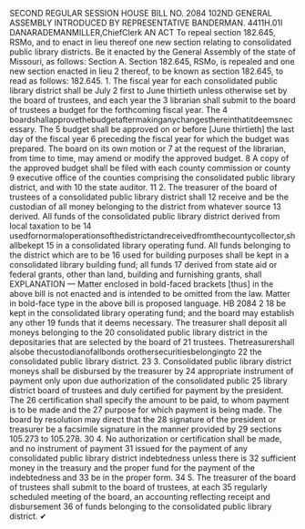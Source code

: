 SECOND REGULAR SESSION
HOUSE BILL NO. 2084
102ND GENERAL ASSEMBLY
INTRODUCED BY REPRESENTATIVE BANDERMAN.
4411H.01I DANARADEMANMILLER,ChiefClerk
AN ACT
To repeal section 182.645, RSMo, and to enact in lieu thereof one new section relating to
consolidated public library districts.
Be it enacted by the General Assembly of the state of Missouri, as follows:
Section A. Section 182.645, RSMo, is repealed and one new section enacted in lieu
2 thereof, to be known as section 182.645, to read as follows:
182.645. 1. The fiscal year for each consolidated public library district shall be July
2 first to June thirtieth unless otherwise set by the board of trustees, and each year the
3 librarian shall submit to the board of trustees a budget for the forthcoming fiscal year. The
4 boardshallapprovethebudgetaftermakinganychangesthereinthatitdeemsnecessary. The
5 budget shall be approved on or before [June thirtieth] the last day of the fiscal year
6 preceding the fiscal year for which the budget was prepared. The board on its own motion or
7 at the request of the librarian, from time to time, may amend or modify the approved budget.
8 A copy of the approved budget shall be filed with each county commission or county
9 executive office of the counties comprising the consolidated public library district, and with
10 the state auditor.
11 2. The treasurer of the board of trustees of a consolidated public library district shall
12 receive and be the custodian of all money belonging to the district from whatever source
13 derived. All funds of the consolidated public library district derived from local taxation to be
14 usedfornormaloperationsofthedistrictandreceivedfromthecountycollector,shallbekept
15 in a consolidated library operating fund. All funds belonging to the district which are to be
16 used for building purposes shall be kept in a consolidated library building fund; all funds
17 derived from state aid or federal grants, other than land, building and furnishing grants, shall
EXPLANATION — Matter enclosed in bold-faced brackets [thus] in the above bill is not enacted and is
intended to be omitted from the law. Matter in bold-face type in the above bill is proposed language.
HB 2084 2
18 be kept in the consolidated library operating fund; and the board may establish any other
19 funds that it deems necessary. The treasurer shall deposit all moneys belonging to the
20 consolidated public library district in the depositaries that are selected by the board of
21 trustees. Thetreasurershall alsobe thecustodianofallbonds orothersecuritiesbelongingto
22 the consolidated public library district.
23 3. Consolidated public library district moneys shall be disbursed by the treasurer by
24 appropriate instrument of payment only upon due authorization of the consolidated public
25 library district board of trustees and duly certified for payment by the president. The
26 certification shall specify the amount to be paid, to whom payment is to be made and the
27 purpose for which payment is being made. The board by resolution may direct that the
28 signature of the president or treasurer be a facsimile signature in the manner provided by
29 sections 105.273 to 105.278.
30 4. No authorization or certification shall be made, and no instrument of payment
31 issued for the payment of any consolidated public library district indebtedness unless there is
32 sufficient money in the treasury and the proper fund for the payment of the indebtedness and
33 be in the proper form.
34 5. The treasurer of the board of trustees shall submit to the board of trustees, at each
35 regularly scheduled meeting of the board, an accounting reflecting receipt and disbursement
36 of funds belonging to the consolidated public library district.
✔